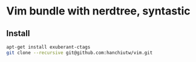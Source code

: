 # Vim bundle with nerdtree, syntastic

## Install

```sh
apt-get install exuberant-ctags
git clone --recursive git@github.com:hanchiutw/vim.git
```
